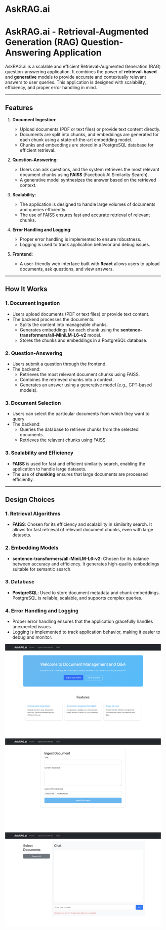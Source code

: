 # AskRAG.ai

# AskRAG.ai - Retrieval-Augmented Generation (RAG) Question-Answering Application

AskRAG.ai is a scalable and efficient Retrieval-Augmented Generation (RAG) question-answering application. It combines the power of **retrieval-based** and **generative** models to provide accurate and contextually relevant answers to user queries. This application is designed with scalability, efficiency, and proper error handling in mind.

---

## Features

1. **Document Ingestion**:
   - Upload documents (PDF or text files) or provide text content directly.
   - Documents are split into chunks, and embeddings are generated for each chunk using a state-of-the-art embedding model.
   - Chunks and embeddings are stored in a PostgreSQL database for efficient retrieval.

2. **Question-Answering**:
   - Users can ask questions, and the system retrieves the most relevant document chunks using **FAISS** (Facebook AI Similarity Search).
   - A generative model synthesizes the answer based on the retrieved context.

3. **Scalability**:
   - The application is designed to handle large volumes of documents and queries efficiently.
   - The use of FAISS ensures fast and accurate retrieval of relevant chunks.

4. **Error Handling and Logging**:
   - Proper error handling is implemented to ensure robustness.
   - Logging is used to track application behavior and debug issues.

5. **Frontend**:
   - A user-friendly web interface built with **React** allows users to upload documents, ask questions, and view answers.

---

## How It Works

### 1. Document Ingestion
- Users upload documents (PDF or text files) or provide text content.
- The backend processes the documents:
  - Splits the content into manageable chunks.
  - Generates embeddings for each chunk using the **sentence-transformers/all-MiniLM-L6-v2** model.
  - Stores the chunks and embeddings in a PostgreSQL database.

### 2. Question-Answering
- Users submit a question through the frontend.
- The backend:
  - Retrieves the most relevant document chunks using FAISS.
  - Combines the retrieved chunks into a context.
  - Generates an answer using a generative model (e.g., GPT-based models).
 
### 3. Document Selection
- Users can select the particular documents from which they want to query
- The backend:
  - Queries the database to retrieve chunks from the selected documents.
  - Retrieves the relavent chunks using FAISS

### 3. Scalability and Efficiency
- **FAISS** is used for fast and efficient similarity search, enabling the application to handle large datasets.
- The use of **chunking** ensures that large documents are processed efficiently.

---

## Design Choices

### 1. Retrieval Algorithms
- **FAISS**: Chosen for its efficiency and scalability in similarity search. It allows for fast retrieval of relevant document chunks, even with large datasets.

### 2. Embedding Models
- **sentence-transformers/all-MiniLM-L6-v2**: Chosen for its balance between accuracy and efficiency. It generates high-quality embeddings suitable for semantic search.

### 3. Database
- **PostgreSQL**: Used to store document metadata and chunk embeddings. PostgreSQL is reliable, scalable, and supports complex queries.

### 4. Error Handling and Logging
- Proper error handling ensures that the application gracefully handles unexpected issues.
- Logging is implemented to track application behavior, making it easier to debug and monitor.

![Home Page](/Home.png)
![Ingest Document](/Ingest.png)
![Document Selection & QA](/QA.png)



